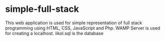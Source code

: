 # simple-full-stack
This web application is used for simple representation of full stack programming using HTML, CSS,  JavaScript and Php.
WAMP Server is used for creating a localhost.
iikol.sql is the database
